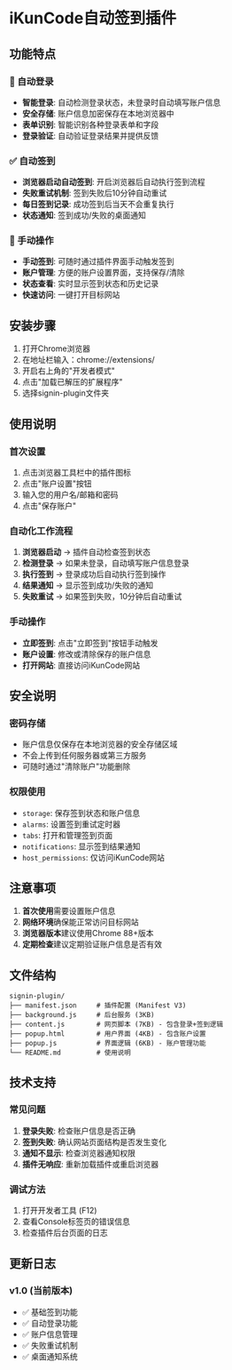 # iKunCode自动签到插件

## 功能特点

### 🔐 自动登录
- **智能登录**: 自动检测登录状态，未登录时自动填写账户信息
- **安全存储**: 账户信息加密保存在本地浏览器中
- **表单识别**: 智能识别各种登录表单和字段
- **登录验证**: 自动验证登录结果并提供反馈

### ✅ 自动签到
- **浏览器启动自动签到**: 开启浏览器后自动执行签到流程
- **失败重试机制**: 签到失败后10分钟自动重试
- **每日签到记录**: 成功签到后当天不会重复执行
- **状态通知**: 签到成功/失败的桌面通知

### 🎯 手动操作
- **手动签到**: 可随时通过插件界面手动触发签到
- **账户管理**: 方便的账户设置界面，支持保存/清除
- **状态查看**: 实时显示签到状态和历史记录
- **快速访问**: 一键打开目标网站

## 安装步骤

1. 打开Chrome浏览器
2. 在地址栏输入：chrome://extensions/
3. 开启右上角的"开发者模式"
4. 点击"加载已解压的扩展程序"
5. 选择signin-plugin文件夹

## 使用说明

### 首次设置
1. 点击浏览器工具栏中的插件图标
2. 点击"账户设置"按钮
3. 输入您的用户名/邮箱和密码
4. 点击"保存账户"

### 自动化工作流程
1. **浏览器启动** → 插件自动检查签到状态
2. **检测登录** → 如果未登录，自动填写账户信息登录
3. **执行签到** → 登录成功后自动执行签到操作
4. **结果通知** → 显示签到成功/失败的通知
5. **失败重试** → 如果签到失败，10分钟后自动重试

### 手动操作
- **立即签到**: 点击"立即签到"按钮手动触发
- **账户设置**: 修改或清除保存的账户信息
- **打开网站**: 直接访问iKunCode网站

## 安全说明

### 密码存储
- 账户信息仅保存在本地浏览器的安全存储区域
- 不会上传到任何服务器或第三方服务
- 可随时通过"清除账户"功能删除

### 权限使用
- `storage`: 保存签到状态和账户信息
- `alarms`: 设置签到重试定时器
- `tabs`: 打开和管理签到页面
- `notifications`: 显示签到结果通知
- `host_permissions`: 仅访问iKunCode网站

## 注意事项

1. **首次使用**需要设置账户信息
2. **网络环境**确保能正常访问目标网站
3. **浏览器版本**建议使用Chrome 88+版本
4. **定期检查**建议定期验证账户信息是否有效

## 文件结构

```
signin-plugin/
├── manifest.json     # 插件配置 (Manifest V3)
├── background.js     # 后台服务 (3KB)
├── content.js        # 网页脚本 (7KB) - 包含登录+签到逻辑
├── popup.html        # 用户界面 (4KB) - 包含账户设置
├── popup.js          # 界面逻辑 (6KB) - 账户管理功能
└── README.md         # 使用说明
```

## 技术支持

### 常见问题
1. **登录失败**: 检查账户信息是否正确
2. **签到失败**: 确认网站页面结构是否发生变化
3. **通知不显示**: 检查浏览器通知权限
4. **插件无响应**: 重新加载插件或重启浏览器

### 调试方法
1. 打开开发者工具 (F12)
2. 查看Console标签页的错误信息
3. 检查插件后台页面的日志

## 更新日志

### v1.0 (当前版本)
- ✅ 基础签到功能
- ✅ 自动登录功能
- ✅ 账户信息管理
- ✅ 失败重试机制
- ✅ 桌面通知系统